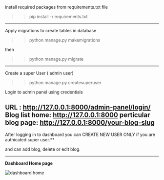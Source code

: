 install required packages from requirements.txt file

>> pip install -r requirements.txt
----------------------------------------------------------

Apply migrations to create tables in database

>> python manage.py makemigrations

then 
>> python manage.py migrate

----------------------------------------------------------

Create a super User ( admin user)

>> python manage.py createsuperuser

Login to admin panel using credentials

URL : http://127.0.0.1:8000/admin-panel/login/
Blog list home: http://127.0.0.1:8000
perticular blog page: http://127.0.0.1:8000/your-blog-slug
----------------------------------------------------------

After logging in to dashboard you can CREATE NEW USER ONLY if you  are authicated super user.**

and can add blog, delete or edit blog.


______________________________________________________________

**Dashboard Home page** 


![dashboard home](https://user-images.githubusercontent.com/58456645/115694560-9bcc5b00-a37e-11eb-93bd-82cc04b5dafb.PNG)









